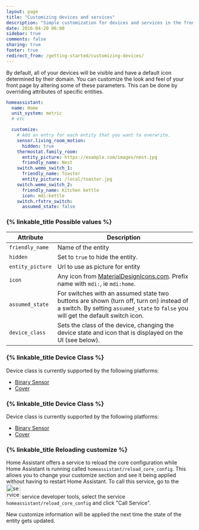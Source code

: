 ```yaml
---
layout: page
title: "Customizing devices and services"
description: "Simple customization for devices and services in the frontend."
date: 2016-04-20 06:00
sidebar: true
comments: false
sharing: true
footer: true
redirect_from: /getting-started/customizing-devices/
---
```


By default, all of your devices will be visible and have a default icon determined by their domain. You can customize the look and feel of your front page by altering some of these parameters. This can be done by overriding attributes of specific entities.

```yaml
homeassistant:
  name: Home
  unit_system: metric
  # etc

  customize:
    # Add an entry for each entity that you want to overwrite.
    sensor.living_room_motion:
      hidden: true
    thermostat.family_room:
      entity_picture: https://example.com/images/nest.jpg
      friendly_name: Nest
    switch.wemo_switch_1:
      friendly_name: Toaster
      entity_picture: /local/toaster.jpg
    switch.wemo_switch_2:
      friendly_name: Kitchen kettle
      icon: mdi:kettle
    switch.rfxtrx_switch:
      assumed_state: false
```

### {% linkable_title Possible values %}

| Attribute | Description |
| --------- | ----------- |
| `friendly_name` | Name of the entity
| `hidden`    | Set to `true` to hide the entity.
| `entity_picture` | Url to use as picture for entity
| `icon` | Any icon from [MaterialDesignIcons.com](http://MaterialDesignIcons.com). Prefix name with `mdi:`, ie `mdi:home`.
| `assumed_state` | For switches with an assumed state two buttons are shown (turn off, turn on) instead of a switch. By setting `assumed_state` to `false` you will get the default switch icon.
| `device_class` | Sets the class of the device, changing the device state and icon that is displayed on the UI (see below).

### {% linkable_title Device Class %}

Device class is currently supported by the following platforms:

* [Binary Sensor](/components/binary_sensor/)
* [Cover](/components/cover/)

### {% linkable_title Device Class %}

Device class is currently supported by the following platforms:

* [Binary Sensor](/components/binary_sensor/)
* [Cover](/components/cover/)

### {% linkable_title Reloading customize %}

Home Assistant offers a service to reload the core configuration while Home Assistant is running called `homeassistant/reload_core_config`. This allows you to change your customize section and see it being applied without having to restart Home Assistant. To call this service, go to the <img src='/images/screenshots/developer-tool-services-icon.png' alt='service developer tool icon' class="no-shadow" height="38" /> service developer tools, select the service `homeassistant/reload_core_config` and click "Call Service".

<p class='note warning'>
New customize information will be applied the next time the state of the entity gets updated.
</p>

